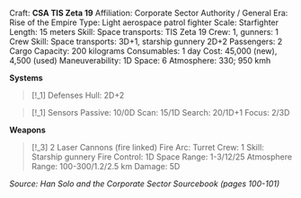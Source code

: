 Craft: **CSA TIS Zeta 19**
Affiliation: Corporate Sector Authority / General
Era: Rise of the Empire
Type: Light aerospace patrol fighter
Scale: Starfighter
Length: 15 meters
Skill: Space transports: TIS Zeta 19
Crew: 1, gunners: 1
Crew Skill: Space transports: 3D+1, starship gunnery 2D+2
Passengers: 2
Cargo Capacity: 200 kilograms
Consumables: 1 day
Cost: 45,000 (new), 4,500 (used)
Maneuverability: 1D
Space: 6
Atmosphere: 330; 950 kmh

**Systems**
> [!_1] Defenses
> Hull: 2D+2

> [!_1] Sensors
> Passive: 10/0D
> Scan: 15/1D
> Search: 20/1D+1
> Focus: 2/3D
> 

**Weapons**
> [!_3] 2 Laser Cannons (fire linked)
> Fire Arc: Turret
> Crew: 1
> Skill: Starship gunnery
> Fire Control: 1D
> Space Range: 1-3/12/25
> Atmosphere Range: 100-300/1.2/2.5 km
> Damage: 5D

*Source: Han Solo and the Corporate Sector Sourcebook (pages 100-101)*